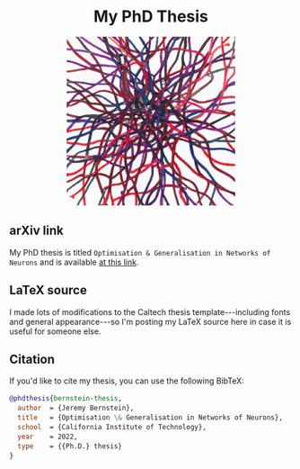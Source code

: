 <h1 align="center">
My PhD Thesis
</h1>

<p align="center">
  <img src="img/art1.png" width="300"/>
</p>

## arXiv link

My PhD thesis is titled `Optimisation & Generalisation in Networks of Neurons` and is available [at this link](https://arxiv.org/abs/2210.10101).

## LaTeX source

I made lots of modifications to the Caltech thesis template---including fonts and general appearance---so I'm posting my LaTeX source here in case it is useful for someone else.

## Citation

If you'd like to cite my thesis, you can use the following BibTeX:

```bibtex
@phdthesis{bernstein-thesis,
  author  = {Jeremy Bernstein},
  title   = {Optimisation \& Generalisation in Networks of Neurons},
  school  = {California Institute of Technology},
  year    = 2022,
  type    = {{Ph.D.} thesis}
}
```
